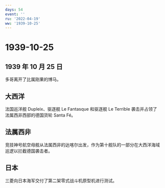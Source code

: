 ```yaml
---
days: 54
event: ''
ru: '2022-04-19'
ww: '1939-10-25'
---
```


# 1939-10-25

## 1939 年 10 月 25 日

多哥离开了比属刚果的博马。

## 大西洋

法国巡洋舰 Dupleix、驱逐舰 Le Fantasque 和驱逐舰 Le Terrible
袭击并占领了法属西非西部的德国货轮 Santa Fé。

## 法属西非

竞技神号航空母舰从法属西非的达喀尔出发，作为第十舰队的一部分在大西洋海域巡逻以拦截德国袭击者。

## 日本

三菱向日本海军交付了第二架零式战斗机原型机进行测试。